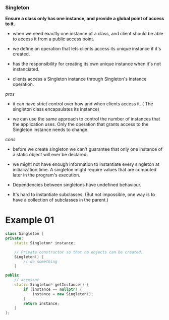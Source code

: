 ### Singleton ###

**Ensure a class only has one instance, and provide a global point of access to it.**

+ when we need exactly one instance of a class, and client should be able to access it from a public access point.

+ we define an operation that lets clients access its unique instance if it's created.

+ has the responsibility for creating its own unique instance when it's not instanciated.

+ clients access a Singleton instance through Singleton's instance operation.

*pros*

+ it can have strict control over how and when clients access it. ( The singleton class encapsulates its instance)

+ we can use the same approach to control the number of instances that
the application uses. Only the operation that grants access to the Singleton
instance needs to change.

*cons* 

+ before we create singleton we can't guarantee that only one instance of a static object will ever be declared.

+ we might not have enough information to instantiate every singleton at initialization time. A singleton might require values that are computed later in the program's execution.

+ Dependencies between singletons have undefined behaviour.

+ It's hard to instantiate subclasses. (But not impossible, one way is to have a collection of subclasses in the parent.)

# Example 01 #

```c++
class Singleton {
private:
    static Singleton* instance;

    // Private constructor so that no objects can be created.
    Singleton() {
        // do something
    }

public:
    // accessor
    static Singleton* getInstance() {
        if (instance == nullptr) {
            instance = new Singleton();
        }
        return instance;
    }
};
```
